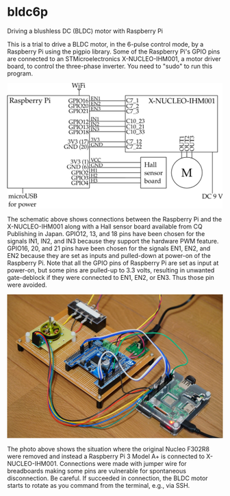 # bldc6p
Driving a blushless DC (BLDC) motor with Raspberry Pi

This is a trial to drive a BLDC motor, in the 6-pulse control mode, by a Raspberry Pi using the pigpio library.
Some of the Raspberry Pi's GPIO pins are connected to an STMicroelectronics X-NUCLEO-IHM001, a motor driver board, to control the three-phase inverter.
You need to "sudo" to run this program.

<img src="RasPi_BLDC.svg" width=600>

The schematic above shows connections between the Raspberry Pi and the X-NUCLEO-IHM001 along with a Hall sensor board available from CQ Publishing in Japan.
GPIO12, 13, and 18 pins have been chosen for the signals IN1, IN2, and IN3 because they support the hardware PWM feature.
GPIO16, 20, and 21 pins have been chosen for the signals EN1, EN2, and EN2 because they are set as inputs and pulled-down at power-on of the Raspberry Pi. Note that all the GPIO pins of Raspberry Pi are set as input at power-on, but some pins are pulled-up to 3.3 volts, resulting in unwanted gate-deblock if they were connected to EN1, EN2, or EN3. Thus those pin were avoided.

<img src="photo.jpg" width=600>

The photo above shows the situation where the original Nucleo F302R8 were removed and instead a Raspberry Pi 3 Model A+ is connected to X-NUCLEO-IHM001. Connections were made with jumper wire for breadboards making some pins are vulnerable for spontaneous disconnection. Be careful. If succeeded in connection, the BLDC motor starts to rotate as you command from the terminal, e.g., via SSH.
